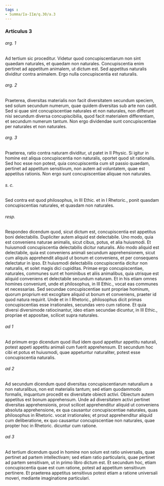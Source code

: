 ```yaml
---
tags : 
- Summa/Ia-IIæ/q.30/a.3
---
```


### Articulus 3

###### arg. 1
Ad tertium sic proceditur. Videtur quod concupiscentiarum non sint quaedam naturales, et quaedam non naturales. Concupiscentia enim pertinet ad appetitum animalem, ut dictum est. Sed appetitus naturalis dividitur contra animalem. Ergo nulla concupiscentia est naturalis.

###### arg. 2
Praeterea, diversitas materialis non facit diversitatem secundum speciem, sed solum secundum numerum, quae quidem diversitas sub arte non cadit. Sed si quae sint concupiscentiae naturales et non naturales, non differunt nisi secundum diversa concupiscibilia, quod facit materialem differentiam, et secundum numerum tantum. Non ergo dividendae sunt concupiscentiae per naturales et non naturales.

###### arg. 3
Praeterea, ratio contra naturam dividitur, ut patet in II Physic. Si igitur in homine est aliqua concupiscentia non naturalis, oportet quod sit rationalis. Sed hoc esse non potest, quia concupiscentia cum sit passio quaedam, pertinet ad appetitum sensitivum, non autem ad voluntatem, quae est appetitus rationis. Non ergo sunt concupiscentiae aliquae non naturales.

###### s. c.
Sed contra est quod philosophus, in III Ethic. et in I Rhetoric., ponit quasdam concupiscentias naturales, et quasdam non naturales.

###### resp.
Respondeo dicendum quod, sicut dictum est, concupiscentia est appetitus boni delectabilis. Dupliciter autem aliquid est delectabile. Uno modo, quia est conveniens naturae animalis, sicut cibus, potus, et alia huiusmodi. Et huiusmodi concupiscentia delectabilis dicitur naturalis. Alio modo aliquid est delectabile, quia est conveniens animali secundum apprehensionem, sicut cum aliquis apprehendit aliquid ut bonum et conveniens, et per consequens delectatur in ipso. Et huiusmodi delectabilis concupiscentia dicitur non naturalis, et solet magis dici cupiditas. Primae ergo concupiscentiae, naturales, communes sunt et hominibus et aliis animalibus, quia utrisque est aliquid conveniens et delectabile secundum naturam. Et in his etiam omnes homines conveniunt, unde et philosophus, in III Ethic., vocat eas communes et necessarias. Sed secundae concupiscentiae sunt propriae hominum, quorum proprium est excogitare aliquid ut bonum et conveniens, praeter id quod natura requirit. Unde et in I Rhetoric., philosophus dicit primas concupiscentias esse irrationales, secundas vero cum ratione. Et quia diversi diversimode ratiocinantur, ideo etiam secundae dicuntur, in III Ethic., propriae et appositae, scilicet supra naturales.

###### ad 1
Ad primum ergo dicendum quod illud idem quod appetitur appetitu naturali, potest appeti appetitu animali cum fuerit apprehensum. Et secundum hoc cibi et potus et huiusmodi, quae appetuntur naturaliter, potest esse concupiscentia naturalis.

###### ad 2
Ad secundum dicendum quod diversitas concupiscentiarum naturalium a non naturalibus, non est materialis tantum; sed etiam quodammodo formalis, inquantum procedit ex diversitate obiecti activi. Obiectum autem appetitus est bonum apprehensum. Unde ad diversitatem activi pertinet diversitas apprehensionis, prout scilicet apprehenditur aliquid ut conveniens absoluta apprehensione, ex qua causantur concupiscentiae naturales, quas philosophus in Rhetoric. vocat irrationales; et prout apprehenditur aliquid cum deliberatione, ex quo causantur concupiscentiae non naturales, quae propter hoc in Rhetoric. dicuntur cum ratione.

###### ad 3
Ad tertium dicendum quod in homine non solum est ratio universalis, quae pertinet ad partem intellectivam; sed etiam ratio particularis, quae pertinet ad partem sensitivam, ut in primo libro dictum est. Et secundum hoc, etiam concupiscentia quae est cum ratione, potest ad appetitum sensitivum pertinere. Et praeterea appetitus sensitivus potest etiam a ratione universali moveri, mediante imaginatione particulari.

